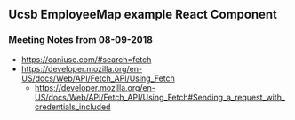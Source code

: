 ## Ucsb EmployeeMap example React Component

### Meeting Notes from 08-09-2018
* https://caniuse.com/#search=fetch
* https://developer.mozilla.org/en-US/docs/Web/API/Fetch_API/Using_Fetch
  * https://developer.mozilla.org/en-US/docs/Web/API/Fetch_API/Using_Fetch#Sending_a_request_with_credentials_included